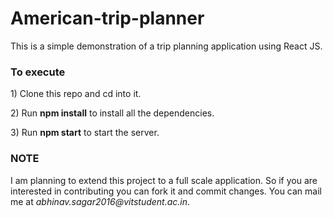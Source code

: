 # American-trip-planner
This is a simple demonstration of a trip planning application using React JS.

<h3>To execute</h3>

<p>1) Clone this repo and cd into it.</p>
<p>2) Run <b>npm install</b> to install all the dependencies.</p>
<p>3) Run <b>npm start</b> to start the server.</p>

<h3>NOTE</h3>

<p>I am planning to extend this project to a full scale application. So if you are interested in contributing you can fork it and commit changes. You can mail me at <i>abhinav.sagar2016@vitstudent.ac.in</i>.</p>

